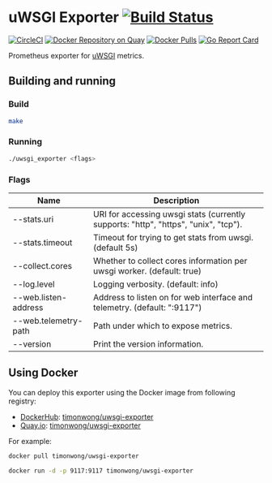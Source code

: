 # uWSGI Exporter [![Build Status](https://travis-ci.org/timonwong/uwsgi_exporter.svg)][travis]

[![CircleCI](https://circleci.com/gh/timonwong/uwsgi_exporter/tree/master.svg?style=shield)][circleci]
[![Docker Repository on Quay](https://quay.io/repository/timonwong/uwsgi-exporter/status)][quay]
[![Docker Pulls](https://img.shields.io/docker/pulls/timonwong/uwsgi-exporter.svg?maxAge=604800)][hub]
[![Go Report Card](https://goreportcard.com/badge/github.com/timonwong/uwsgi_exporter)](https://goreportcard.com/report/github.com/timonwong/uwsgi_exporter)

Prometheus exporter for [uWSGI] metrics.

## Building and running

### Build

```bash
make
```

### Running

```bash
./uwsgi_exporter <flags>
```

### Flags

Name                                       | Description
-------------------------------------------|--------------------------------------------------------------------------------------------------
--stats.uri                                | URI for accessing uwsgi stats (currently supports: "http", "https", "unix", "tcp").
--stats.timeout                            | Timeout for trying to get stats from uwsgi. (default 5s)
--collect.cores                            | Whether to collect cores information per uwsgi worker. (default: true)
--log.level                                | Logging verbosity. (default: info)
--web.listen-address                       | Address to listen on for web interface and telemetry. (default: ":9117")
--web.telemetry-path                       | Path under which to expose metrics.
--version                                  | Print the version information.

## Using Docker

You can deploy this exporter using the Docker image from following registry:

* [DockerHub]\: [timonwong/uwsgi-exporter](https://registry.hub.docker.com/u/timonwong/uwsgi-exporter/)
* [Quay.io]\: [timonwong/uwsgi-exporter](https://quay.io/repository/timonwong/uwsgi-exporter)

For example:

```bash
docker pull timonwong/uwsgi-exporter

docker run -d -p 9117:9117 timonwong/uwsgi-exporter
```

[uWSGI]: https://uwsgi-docs.readthedocs.io
[circleci]: https://circleci.com/gh/timonwong/uwsgi_exporter
[hub]: https://hub.docker.com/r/timonwong/uwsgi-exporter/
[travis]: https://travis-ci.org/timonwong/uwsgi_exporter
[quay]: https://quay.io/repository/timonwong/uwsgi-exporter
[DockerHub]: https://hub.docker.com
[Quay.io]: https://quay.io
